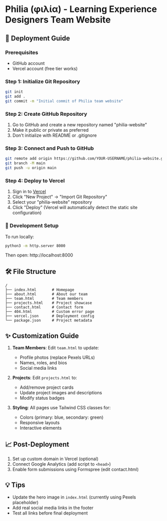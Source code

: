 # Philia (φιλία) - Learning Experience Designers Team Website

## 🚀 Deployment Guide

### Prerequisites
- GitHub account
- Vercel account (free tier works)

### Step 1: Initialize Git Repository
```bash
git init
git add .
git commit -m "Initial commit of Philia team website"
```

### Step 2: Create GitHub Repository
1. Go to GitHub and create a new repository named "philia-website"
2. Make it public or private as preferred
3. Don't initialize with README or .gitignore

### Step 3: Connect and Push to GitHub
```bash
git remote add origin https://github.com/YOUR-USERNAME/philia-website.git
git branch -M main
git push -u origin main
```

### Step 4: Deploy to Vercel
1. Sign in to [Vercel](https://vercel.com)
2. Click "New Project" → "Import Git Repository"
3. Select your "philia-website" repository
4. Click "Deploy" (Vercel will automatically detect the static site configuration)

### 🔧 Development Setup
To run locally:
```bash
python3 -m http.server 8000
```
Then open: http://localhost:8000

## 🛠 File Structure
```
/
├── index.html       # Homepage
├── about.html       # About our team
├── team.html        # Team members
├── projects.html    # Project showcase
├── contact.html     # Contact form
├── 404.html         # Custom error page
├── vercel.json      # Deployment config
└── package.json     # Project metadata
```

## ✨ Customization Guide
1. **Team Members**: Edit `team.html` to update:
   - Profile photos (replace Pexels URLs)
   - Names, roles, and bios
   - Social media links

2. **Projects**: Edit `projects.html` to:
   - Add/remove project cards
   - Update project images and descriptions
   - Modify status badges

3. **Styling**: All pages use Tailwind CSS classes for:
   - Colors (primary: blue, secondary: green)
   - Responsive layouts
   - Interactive elements

## 📈 Post-Deployment
1. Set up custom domain in Vercel (optional)
2. Connect Google Analytics (add script to `<head>`)
3. Enable form submissions using Formspree (edit contact.html)

## 💡 Tips
- Update the hero image in `index.html` (currently using Pexels placeholder)
- Add real social media links in the footer
- Test all links before final deployment